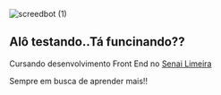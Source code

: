 ![screedbot (1)](https://github.com/deborgo/open/blob/master/img/imgs.gif)


## Alô testando..Tá funcinando??

Cursando desenvolvimento Front End no [Senai Limeira](https://limeira.sp.senai.br/curso/95402/505/programador-frontend)

Sempre em busca de aprender mais!! 

